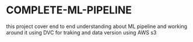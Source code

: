 # COMPLETE-ML-PIPELINE
this project cover end to end understanding about ML pipeline and working around it using DVC for traking and data version using AWS s3

